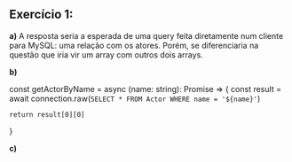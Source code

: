 ## Exercício 1:
**a)**
A resposta seria a esperada de uma query feita diretamente num cliente para MySQL: uma relação com os atores. Porém, se diferenciaria na questão que iria vir um array com outros dois arrays. 

**b)**

const getActorByName = async (name: string): Promise<any> => {
  const result = await connection.raw(`
    SELECT * FROM Actor WHERE name = '${name}'
  `)

	return result[0][0]
}

**c)**


